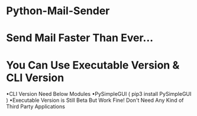 # Python-Mail-Sender
# Send Mail Faster Than Ever...
# You Can Use Executable Version & CLI Version
•CLI Version Need Below Modules
         •PySimpleGUI ( pip3 install PySimpleGUI )
•Executable Version is Still Beta But Work Fine! Don't Need Any Kind of Third Party Applications
